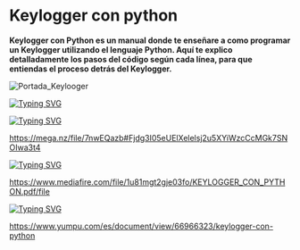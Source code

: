 # Keylogger con python
**Keylogger con Python es un manual donde te enseñare a como programar un Keylogger utilizando el lenguaje Python. Aquí te explico detalladamente los pasos del código según cada línea, para que entiendas el proceso detrás del Keylogger.**

![Portada_Keylooger](https://user-images.githubusercontent.com/97865696/171908995-cf3f5125-c754-4e9a-9631-b06262b4e861.jpg)

[![Typing SVG](https://readme-typing-svg.herokuapp.com?size=21&duration=6000&color=03F700&lines=Descargar%2FDownload)](https://git.io/typing-svg)

[![Typing SVG](https://readme-typing-svg.herokuapp.com?duration=6000&color=FF0000&lines=MEGA%3A)](https://git.io/typing-svg)

https://mega.nz/file/7nwEQazb#Fjdg3I05eUElXelelsj2u5XYiWzcCcMGk7SNOIwa3t4

[![Typing SVG](https://readme-typing-svg.herokuapp.com?duration=6000&color=0060FF&lines=MEDIAFIRE)](https://git.io/typing-svg)

https://www.mediafire.com/file/1u81mgt2gje03fo/KEYLOGGER_CON_PYTHON.pdf/file

[![Typing SVG](https://readme-typing-svg.herokuapp.com?duration=6000&color=FF8F02&lines=LEER+ONLINE%3A)](https://git.io/typing-svg)

https://www.yumpu.com/es/document/view/66966323/keylogger-con-python

